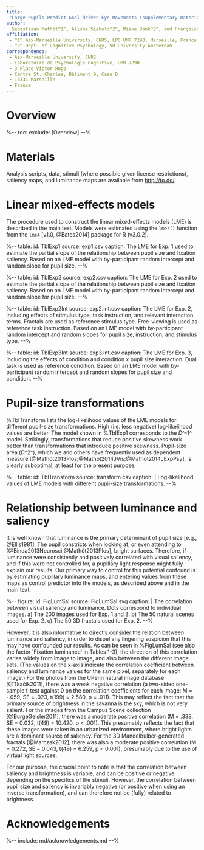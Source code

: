 ```yaml
---
title:
 "Large Pupils Predict Goal-driven Eye Movements (supplementary material)"
author:
  Sebastiaan Mathôt^1^, Alisha Siebold^2^, Mieke Donk^2^, and Françoise Vitu^1^
affiliation:
 - ^1^ Aix-Marseille University, CNRS, LPC UMR 7290, Marseille, France
 - ^2^ Dept. of Cognitive Psychology, VU University Amsterdam
correspondence:
 - Aix-Marseille University, CNRS
 - Laboratoire de Psychologie Cognitive, UMR 7290
 - 3 Place Victor Hugo
 - Centre St. Charles, Bâtiment 9, Case D
 - 13331 Marseille
 - France
---
```


# Overview

%--
toc:
 exclude: [Overview]
--%

# Materials

Analysis scripts, data, stimuli (where possible given license restrictions), saliency maps, and luminance maps are available from <http://to.do/>.

# Linear mixed-effects models

The procedure used to construct the linear mixed-effects models (LME) is described in the main text. Models were estimated using the `lmer()` function from the `lme4` [v1.0, @Bates2014] package for R (v3.0.2).

%--
table:
 id: TblExp1
 source: exp1.csv
 caption:
  The LME for Exp. 1 used to estimate the partial slope of the relationship between pupil size and fixation saliency. Based on an LME model with by-participant random intercept and random slope for pupil size.
--%

%--
table:
 id: TblExp2
 source: exp2.csv
 caption:
  The LME for Exp. 2 used to estimate the partial slope of the relationship between pupil size and fixation saliency. Based on an LME model with by-participant random intercept and random slope for pupil size.
--%

%--
table:
 id: TblExp2Int
 source: exp2.int.csv
 caption:
  The LME for Exp. 2, including effects of stimulus type, task instruction, and relevant interaction terms. Fractals are used as reference stimulus type. Free-viewing is used as reference task instruction. Based on an LME model with by-participant random intercept and random slopes for pupil size, instruction, and stimulus type.
--%

%--
table:
 id: TblExp3Int
 source: exp3.int.csv
 caption:
  The LME for Exp. 3, including the effects of condition and condition x pupil size interaction. Dual task is used as reference condition. Based on an LME model with by-participant random intercept and random slopes for pupil size and condition.
--%

# Pupil-size transformations

%TblTransform lists the log-likelihood values of the LME models for different pupil-size transformations. High (i.e. less negative) log-likelihood values are better. The model shown in %TblExp1 corresponds to the *D*^-1^ model. Strikingly, transformations that reduce positive skewness work better than transformations that introduce positive skewness. Pupil-size area (*D*^2^), which we and others have frequently used as dependent measure [@Mathôt2013Plos;@Mathôt2014JVis;@Mathôt2014JExpPsy], is clearly suboptimal, at least for the present purpose.

%--
table:
 id: TblTransform
 source: transform.csv
 caption: |
  Log-likelihood values of LME models with different pupil-size transformations.
--%

# Relationship between luminance and saliency

It is well known that luminance is the primary determinant of pupil size [e.g., @Ellis1981]: The pupil constricts when looking at, or even attending to [@Binda2013Neurosci;@Mathôt2013Plos], bright surfaces. Therefore, if luminance were consistently and positively correlated with visual saliency, and if this were not controlled for, a pupillary light response might fully explain our results. Our primary way to control for this potential confound is by estimating pupillary luminance maps, and entering values from these maps as control predictor into the models, as described above and in the main text.

%--
figure:
 id: FigLumSal
 source: FigLumSal.svg
 caption: |
  The correlation between visual saliency and luminance. Dots correspond to individual images. a) The 200 images used for Exp. 1 and 3. b) The 50 natural scenes used for Exp. 2. c) The 50 3D fractals used for Exp. 2.
--%

However, it is also informative to directly consider the relation between luminance and saliency, in order to dispel any lingering suspicion that this may have confounded our results. As can be seen in %FigLumSal (see also the factor 'Fixation luminance' in Tables 1-3), the direction of this correlation varies widely from image to image, and also between the different image sets. (The values on the x-axis indicate the correlation coefficient between saliency and luminance values for the same pixel, separately for each image.) For the photos from the UPenn natural image database [@Tkačik2011], there was a weak negative correlation (a two-sided one-sample t-test against 0 on the correlation coefficients for each image: M = -.059, SE = .023, t(199) = 2.580, p = .011). This may reflect the fact that the primary source of brightness in the savanna is the sky, which is not very salient. For the images from the Campus Scene collection [@BurgeGeisler2011], there was a moderate positive correlation (M = .338, SE = 0.032, t(49) = 10.420, p < .001). This presumably reflects the fact that these images were taken in an urbanized environment, where bright lights are a dominant source of saliency. For the 3D Mandelbulber-generated fractals [@Marczak2012], there was also a moderate positive correlation (M = 0.272, SE = 0.043, t(49) = 6.259, p < 0.001), presumably due to the use of virtual light sources.

For our purpose, the crucial point to note is that the correlation between saliency and brightness is variable, and can be positive or negative depending on the specifics of the stimuli. However, the correlation between pupil size and saliency is invariably negative (or positive when using an inverse transformation), and can therefore not be (fully) related to brightness.

# Acknowledgements

%-- include: md/acknowledgements.md --%
